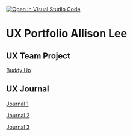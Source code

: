 [![Open in Visual Studio Code](https://classroom.github.com/assets/open-in-vscode-f059dc9a6f8d3a56e377f745f24479a46679e63a5d9fe6f495e02850cd0d8118.svg)](https://classroom.github.com/online_ide?assignment_repo_id=6804891&assignment_repo_type=AssignmentRepo)
# UX Portfolio Allison Lee


## UX Team Project
[Buddy Up](https://usabilityengineering.github.io/Buddy-Up/)

## UX Journal

[Journal 1](j01/)

[Journal 2](j02/)

[Journal 3](j03/)
